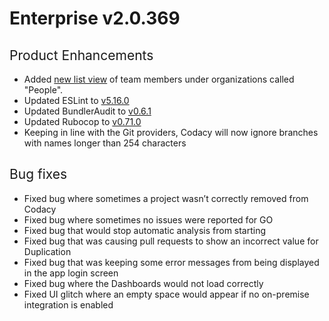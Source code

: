 # Enterprise v2.0.369

## <span style="font-weight: 400;">Product Enhancements</span>

-   <span style="font-weight: 400;">Added [new list
    view](/hc/en-us/articles/360009340553-Creating-and-managing-teams)
    of team members under organizations called "People". </span>
-   <span style="font-weight: 400;">Updated ESLint to
    [v5.16.0](https://eslint.org/blog/2019/03/eslint-v5.16.0-released)</span>
-   <span style="font-weight: 400;">Updated BundlerAudit to
    [v0.6.1](https://github.com/rubysec/bundler-audit/releases/tag/v0.6.1)</span>
-   <span style="font-weight: 400;">Updated Rubocop to [<span
    sheets-value="{&quot;1&quot;:2,&quot;2&quot;:&quot;v0.71.0&quot;}"
    sheets-userformat="{&quot;2&quot;:33555009,&quot;3&quot;:{&quot;1&quot;:1},&quot;9&quot;:2,&quot;12&quot;:0,&quot;28&quot;:1}">v0.71.0</span>](https://github.com/rubocop-hq/rubocop/releases/tag/v0.71.0)</span>
-   Keeping in line with the Git providers, Codacy will now ignore
    branches with names longer than 254 characters

## <span style="font-weight: 400;">Bug fixes</span>

-   <span style="font-weight: 400;">Fixed bug where sometimes a project
    wasn’t correctly removed from Codacy</span>
-   <span style="font-weight: 400;">Fixed bug where sometimes no issues
    were reported for GO</span>
-   <span style="font-weight: 400;">Fixed bug that would stop automatic
    analysis from starting</span>
-   <span style="font-weight: 400;">Fixed bug that was causing pull
    requests to show an incorrect value for Duplication</span>
-   <span style="font-weight: 400;">Fixed bug that was keeping some
    error messages from being displayed in the app login screen</span>
-   <span style="font-weight: 400;">Fixed bug where the Dashboards would
    not load correctly</span>
-   <span style="font-weight: 400;">Fixed UI glitch where an empty space
    would appear if no on-premise integration is enabled</span>

